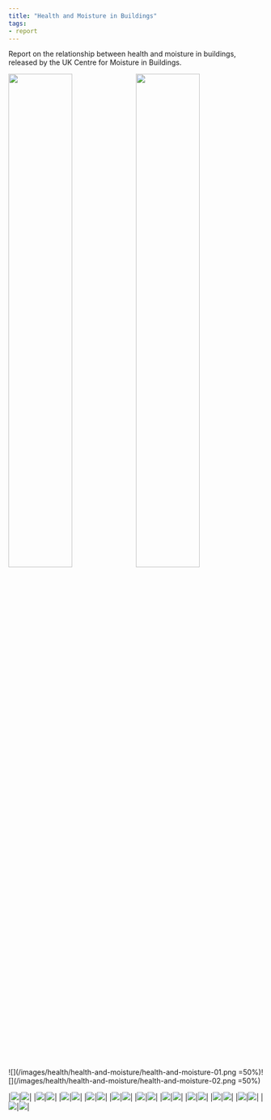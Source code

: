 ```yaml
---
title: "Health and Moisture in Buildings"
tags: 
- report
---
```


Report on the relationship between health and moisture in buildings, released by the UK Centre for Moisture in Buildings. 

<img src="/images/health/health-and-moisture/health-and-moisture-01.png" width="50%"/><img src="/images/health/health-and-moisture/health-and-moisture-02.png" width="50%"/>

![](/images/health/health-and-moisture/health-and-moisture-01.png =50%)![](/images/health/health-and-moisture/health-and-moisture-02.png =50%)


|![](/images/health/health-and-moisture/health-and-moisture-03.png)|![](/images/health/health-and-moisture/health-and-moisture-04.png)|
|![](/images/health/health-and-moisture/health-and-moisture-05.png)|![](/images/health/health-and-moisture/health-and-moisture-06.png)|
|![](/images/health/health-and-moisture/health-and-moisture-07.png)|![](/images/health/health-and-moisture/health-and-moisture-08.png)|
|![](/images/health/health-and-moisture/health-and-moisture-09.png)|![](/images/health/health-and-moisture/health-and-moisture-10.png)|
|![](/images/health/health-and-moisture/health-and-moisture-11.png)|![](/images/health/health-and-moisture/health-and-moisture-12.png)|
|![](/images/health/health-and-moisture/health-and-moisture-13.png)|![](/images/health/health-and-moisture/health-and-moisture-14.png)|
|![](/images/health/health-and-moisture/health-and-moisture-15.png)|![](/images/health/health-and-moisture/health-and-moisture-16.png)|
|![](/images/health/health-and-moisture/health-and-moisture-17.png)|![](/images/health/health-and-moisture/health-and-moisture-18.png)|
|![](/images/health/health-and-moisture/health-and-moisture-19.png)|![](/images/health/health-and-moisture/health-and-moisture-20.png)|
|![](/images/health/health-and-moisture/health-and-moisture-21.png)|![](/images/health/health-and-moisture/health-and-moisture-22.png)|
|![](/images/health/health-and-moisture/health-and-moisture-23.png)|![](/images/health/health-and-moisture/health-and-moisture-24.png)|